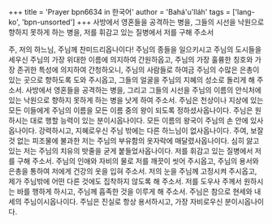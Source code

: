 +++
title = 'Prayer bpn6634 in 한국어'
author = 'Bahá'u'lláh'
tags = ['lang-ko', 'bpn-unsorted']
+++
사방에서 영혼들을 공격하는 병을,
그들의 시선을 낙원으로 향하지 못하게 하는 병을,
저를 휘감고 있는 질병에서 저를 구해 주소서

주, 저의 하느님, 주님께 찬미드리옵나이다! 주님의 종들을 일으키시고 주님의 도시들을 세우신 주님의 가장 위대한 이름에 의지하여 간원하옵고, 주님의 가장 훌륭한 칭호와 가장 존귀한 특성에 의지하여 간청하오니, 주님의 사람들로 하여금 주님의 수많은 은총이 있는 곳으로 향하도록 도와 주시옵고, 그들의 얼굴을 주님의 지혜의 성소로 돌리게 해 주소서. 사방에서 영혼들을 공격하는 병을, 그리고 그들의 시선을 주님의 이름의 안식처에 있는 낙원으로 향하지 못하게 하는 병을 낫게 하여 주소서. 주님은 천상이나 지상에 있는 모든 이들에게 주님의 이름을 모든 이름 중의 왕이 되도록 정하셨사옵나이다. 주님은 원하시는 대로 행할 능력이 있는 분이시옵나이다. 모든 이름의 왕국이 주님의 손 안에 있사옵나이다. 강력하시고, 지혜로우신 주님 밖에는 다른 하느님이 없사옵나이다.
주여, 보잘 것 없는 피조물에 불과한 저는 주님의 부유함의 옷자락에 매달렸사옵나이다. 심히 앓고 있는 저는 주님의 치유의 밧줄을 굳게 붙들었사옵나이다. 저를 휘감고 있는 질병에서 저를 구해 주소서. 주님의 인애와 자비의 물로 저를 깨끗이 씻어 주시옵고, 주님의 용서와 은총을 통하여 저에게 건강의 옷을 입혀 주소서. 저의 눈을 주님께 고정시켜 주시옵고, 제가 주님밖에 어떤 다른 것에도 집착하지 않도록 해 주소서. 저를 도우사 주께서 원하시는 바를 행하게 하시고, 주님께 흡족한 것을 이루게 해 주소서.
주님은 참으로 현세와 내세의 주님이시옵나이다. 주님은 진실로 항상 용서하시고, 가장 자비로우신 분이시옵나이다.
